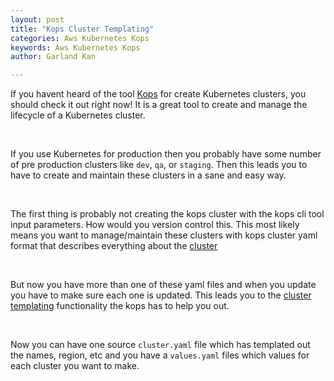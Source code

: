 ```yaml
---
layout: post
title: "Kops Cluster Templating"
categories: Aws Kubernetes Kops
keywords: Aws Kubernetes Kops
author: Garland Kan

---
```


If you havent heard of the tool [Kops][kops] for create Kubernetes clusters, you should check it out right now! It is a great tool to create and manage the lifecycle of a Kubernetes cluster.

&nbsp;

If you use Kubernetes for production then you probably have some number of pre production clusters like `dev`, `qa`, or `staging`. Then this leads you to have to create and maintain these clusters in a sane and easy way.

&nbsp;

The first thing is probably not creating the kops cluster with the kops cli tool input parameters.
How would you version control this. This most likely means you want to manage/maintain these clusters with kops cluster yaml format that describes everything about the [cluster][cluster]

&nbsp;

But now you have more than one of these yaml files and when you update you have to make sure each one is updated. This leads you to the [cluster templating][cluster-templating] functionality the kops has to help you out.

&nbsp;

Now you can have one source `cluster.yaml` file which has templated out the names, region, etc and you have a `values.yaml` files which values for each cluster you want to make.


[kops]: https://github.com/kubernetes/kops
[cluster]: https://github.com/kubernetes/kops/blob/master/docs/apireference/examples/cluster/cluster.yaml
[cluster-templating]: https://github.com/kubernetes/kops/blob/master/docs/cluster_template.md
